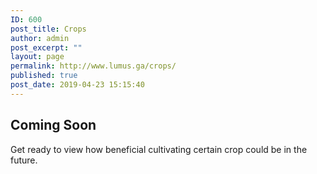 ```yaml
---
ID: 600
post_title: Crops
author: admin
post_excerpt: ""
layout: page
permalink: http://www.lumus.ga/crops/
published: true
post_date: 2019-04-23 15:15:40
---
```

<h2>Coming Soon</h2>		
		<p>Get ready to view how beneficial cultivating certain crop could be in the future.</p>
